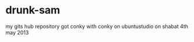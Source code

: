 drunk-sam
=========

my gits hub repository
got conky with conky on ubuntustudio on shabat 4th may 2013
